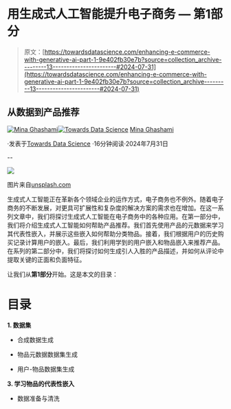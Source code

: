 # 用生成式人工智能提升电子商务 — 第1部分

> 原文：[https://towardsdatascience.com/enhancing-e-commerce-with-generative-ai-part-1-9e402fb30e7b?source=collection_archive---------13-----------------------#2024-07-31](https://towardsdatascience.com/enhancing-e-commerce-with-generative-ai-part-1-9e402fb30e7b?source=collection_archive---------13-----------------------#2024-07-31)

## 从数据到产品推荐

[](https://medium.com/@mina.ghashami?source=post_page---byline--9e402fb30e7b--------------------------------)[![Mina Ghashami](../Images/745f53b94f5667a485299b49913c7a21.png)](https://medium.com/@mina.ghashami?source=post_page---byline--9e402fb30e7b--------------------------------)[](https://towardsdatascience.com/?source=post_page---byline--9e402fb30e7b--------------------------------)[![Towards Data Science](../Images/a6ff2676ffcc0c7aad8aaf1d79379785.png)](https://towardsdatascience.com/?source=post_page---byline--9e402fb30e7b--------------------------------) [Mina Ghashami](https://medium.com/@mina.ghashami?source=post_page---byline--9e402fb30e7b--------------------------------)

·发表于[Towards Data Science](https://towardsdatascience.com/?source=post_page---byline--9e402fb30e7b--------------------------------) ·16分钟阅读·2024年7月31日

--

![](../Images/639f05553254a4e2b8989e943a2f9e28.png)

图片来自[unsplash.com](https://unsplash.com/photos/a-shopping-cart-next-to-a-sign-that-says-online-is-better-ByoLORRlUdk)

生成式人工智能正在革新各个领域企业的运作方式，电子商务也不例外。随着电子商务的不断发展，对更具可扩展性和复杂度的解决方案的需求也在增加。在这一系列文章中，我们将探讨生成式人工智能在电子商务中的各种应用。在第一部分中，我们将介绍生成式人工智能如何帮助产品推荐。我们首先使用产品的元数据来学习其代表性嵌入，并展示这些嵌入如何帮助分类物品。接着，我们根据用户的历史购买记录计算用户的嵌入。最后，我们利用学到的用户嵌入和物品嵌入来推荐产品。在系列的第二部分中，我们将探讨如何生成引人入胜的产品描述，并如何从评论中提取关键的正面和负面特征。

让我们从**第1部分**开始。这是本文的目录：

# 目录

**1\. 数据集**

+   合成数据生成

+   物品元数据数据集生成

+   用户-物品数据集生成

**3\. 学习物品的代表性嵌入**

+   数据准备与清洗
